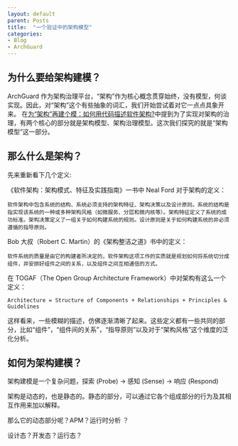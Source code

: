 ```yaml
---
layout: default
parent: Posts
title:  "一个验证中的架构模型"
categories:
- Blog
- ArchGuard
---
```


## 为什么要给架构建模？
ArchGuard 作为架构治理平台，“架构”作为核心概念贯穿始终，没有模型，何谈实现。因此，对“架构”这个有些抽象的词汇，我们开始尝试着对它一点点具象开来。
在[为“架构”再建个模：如何用代码描述软件架构?](https://www.phodal.com/blog/architecture-model)中提到为了实现对架构的治理，有两个核心的部分就是架构模型、架构治理模型。这次我们探究的就是“架构模型”这一部分。

## 那么什么是架构？
先来重新看下几个定义:

《软件架构：架构模式、特征及实践指南》一书中 Neal Ford 对于架构的定义：
```
软件架构中包含系统的结构、系统必须支持的架构特征、架构决策以及设计原则。系统的结构是指实现该系统的一种或多种架构风格（如微服务、分层和微内核等）。架构特征定义了系统的成功标准。架构决策定义了一组关于如何构建系统的规则。设计原则是关于如何构建系统的非必须遵循的指导原则。
```

Bob 大叔（Robert C. Martin）的《架构整洁之道》书中的定义：
```
软件系统的质量是由它的构建者所决定的，软件架构这项工作的实质就是规划如何将系统切分成组件，并安排好组件之间的关系，以及组件之间互相通信的方式。
```

在 TOGAF（The Open Group Architecture Framework）中对架构有这么一个定义：
```
Architecture = Structure of Components + Relationships + Principles & Guidelines
```

这样看来，一些模糊的描述，仿佛逐渐清晰了起来。这些定义都有一些共同的部分，比如“组件”，“组件间的关系”，“指导原则”以及对于“架构风格”这个维度的泛化分析。


## 如何为架构建模？
架构建模是一个复杂问题，探索 (Probe)  -> 感知 (Sense) -> 响应 (Respond)

架构是动态的，也是静态的。静态的部分，可以通过它各个组成部分的行为及其相互作用来加以解释。

那么它的动态部分呢？APM？运行时分析 ？

设计态？开发态？运行态？

